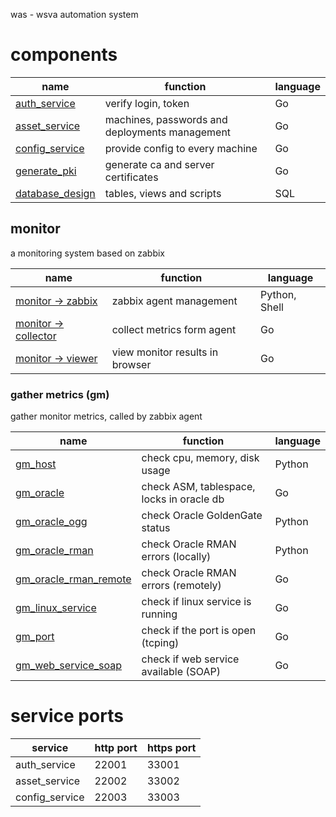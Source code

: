was - wsva automation system

# components
| name                                                       | function                                       | language |
|------------------------------------------------------------|------------------------------------------------|----------|
| [auth_service](https://github.com/wsva/auth_service)       | verify login, token                            | Go       |
| [asset_service](https://github.com/wsva/asset_service)     | machines, passwords and deployments management | Go       |
| [config_service](https://github.com/wsva/config_service)   | provide config to every machine                | Go       |
| [generate_pki](https://github.com/wsva/generate_pki)       | generate ca and server certificates            | Go       |
| [database_design](https://github.com/wsva/database_design) | tables, views and scripts                      | SQL      |

## monitor
a monitoring system based on zabbix

| name                                                              | function                        | language      |
|-------------------------------------------------------------------|---------------------------------|---------------|
| [monitor -> zabbix](https://github.com/wsva/monitor_zabbix)       | zabbix agent management         | Python, Shell |
| [monitor -> collector](https://github.com/wsva/monitor_collector) | collect metrics form agent      | Go            |
| [monitor -> viewer](https://github.com/wsva/monitor_viewer)       | view monitor results in browser | Go            |

### gather metrics (gm)
gather monitor metrics, called by zabbix agent

| name                                                                   | function                                  | language |
|------------------------------------------------------------------------|-------------------------------------------|----------|
| [gm_host](https://github.com/wsva/gm_host)                             | check cpu, memory, disk usage             | Python   |
| [gm_oracle](https://github.com/wsva/gm_oracle)                         | check ASM, tablespace, locks in oracle db | Go       |
| [gm_oracle_ogg](https://github.com/wsva/gm_oracle_ogg)                 | check Oracle GoldenGate status            | Python   |
| [gm_oracle_rman](https://github.com/wsva/gm_oracle_rman)               | check Oracle RMAN errors (locally)        | Python   |
| [gm_oracle_rman_remote](https://github.com/wsva/gm_oracle_rman_remote) | check Oracle RMAN errors (remotely)       | Go       |
| [gm_linux_service](https://github.com/wsva/gm_linux_service)           | check if linux service is running         | Go       |
| [gm_port](https://github.com/wsva/gm_port)                             | check if the port is open (tcping)        | Go       |
| [gm_web_service_soap](https://github.com/wsva/gm_web_service_soap)     | check if web service available (SOAP)     | Go       |

# service ports
| service        | http port | https port |
|----------------|-----------|------------|
| auth_service   | 22001     | 33001      |
| asset_service  | 22002     | 33002      |
| config_service | 22003     | 33003      |